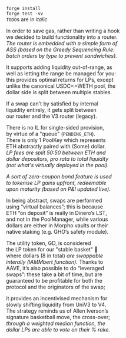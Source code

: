 `forge install`  
`forge test -vv`  
`TODO`s are in *italic*

In order to save gas, rather than writing a hook  
we decided to build functionality into a router.  
*The router is embedded with a simple form of  
ASS (based on the Greedy Sequencing Rule:  
batch orders by type to prevent sandwiches).*  

It supports adding liquidity out-of-range, as  
well as letting the range be managed for you:  
this provides optimal returns for LPs, except  
unlike the canonical USDC<>WETH pool, the  
dollar side is split between multiple stables.  

If a swap can't by satisfied by internal  
liquidity entirely, it gets split between  
our router and the V3 router (legacy).  

There is no IL for single-sided provision,  
by virtue of a "queue" (`PENDING_ETH`).  
There is only 1 PoolKey which represents  
ETH abstractly paired with (Some) dollar.  
*LP fees are split 50:50 between ETH and  
dollar depositors, pro rata to total liquidity  
(not what's virtually deployed in the pool).*  

*A sort of zero-coupon bond feature is used  
to tokenise LP gains upfront, redeemable  
upon maturity (based on P&l updated live).*

In being abstract, swaps are performed  
using “virtual balances”; this is because  
ETH “on deposit” is really in Dinero’s LST,  
and not in the PoolManager, while various  
dollars are either in Morpho vaults or their  
native staking (e.g. GHO’s safety module).  

The utility token, GD, is considered  
the LP token for our "stable basket" 🏀   
where dollars (8 in total) *are swappable  
interally (lAMMbert function).* Thanks to  
AAVE, it’s also possible to do “leveraged  
swaps”: these take a bit of time, but are  
guaranteed to be profitable for both the  
protocol and the originators of the swap;  

it provides an incentivised mechanism for   
slowly shifting liquidity from UniV3 to V4.  
The strategy reminds us of Allen Iverson’s  
signature basketball move, the cross-over;  
*through a weighted median function, the  
dollar LPs are able to vote on their % rake.*
